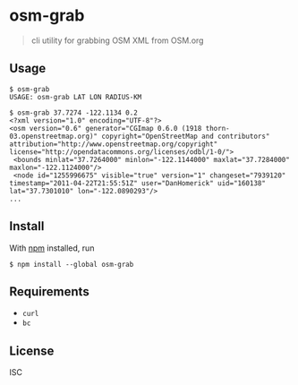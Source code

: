 # osm-grab

> cli utility for grabbing OSM XML from OSM.org

## Usage

```
$ osm-grab
USAGE: osm-grab LAT LON RADIUS-KM

$ osm-grab 37.7274 -122.1134 0.2
<?xml version="1.0" encoding="UTF-8"?>
<osm version="0.6" generator="CGImap 0.6.0 (1918 thorn-03.openstreetmap.org)" copyright="OpenStreetMap and contributors" attribution="http://www.openstreetmap.org/copyright" license="http://opendatacommons.org/licenses/odbl/1-0/">
 <bounds minlat="37.7264000" minlon="-122.1144000" maxlat="37.7284000" maxlon="-122.1124000"/>
 <node id="1255996675" visible="true" version="1" changeset="7939120" timestamp="2011-04-22T21:55:51Z" user="DanHomerick" uid="160138" lat="37.7301010" lon="-122.0890293"/>
...
```

## Install

With [npm](https://npmjs.org/) installed, run

```
$ npm install --global osm-grab
```

## Requirements

- `curl`
- `bc`

## License

ISC

